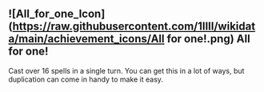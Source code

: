 ## ![All_for_one_Icon](https://raw.githubusercontent.com/1IlIl/wikidata/main/achievement_icons/All for one!.png) All for one!


Cast over 16 spells in a single turn. You can get this in a lot of ways, but duplication can come in handy to make it easy.
